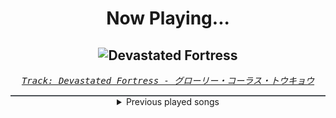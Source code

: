 <div align="center"> 
<h1>Now Playing...</h1>

![Devastated Fortress](https://i.scdn.co/image/ab67616d00001e0241a73c0f0c04229406a9e3bb)
--
_<samp><a href="https://open.spotify.com/track/5XpcUkoCcbeCXL4tKIenoV">Track: Devastated Fortress - グローリー・コーラス・トウキョウ</a></samp>_

<div style="border: 1px #4B5054 solid"></div>
<details>
  <summary>
    Previous played songs
  </summary>
  <table>
    <thead>
      <tr>
        <th>
          Artist
        </th>
        <th>
          Song
        </th>
        <th>
          Link
        </th>
      </tr>
    </thead>
    <tbody>
      <tr><td>グローリー・コーラス・トウキョウ</td><td>Devastated Fortress</td><td><a href="https://open.spotify.com/track/5XpcUkoCcbeCXL4tKIenoV">https://open.spotify.com/track/5XpcUkoCcbeCXL4tKIenoV</a></td></tr><tr><td>本良敬典（長現山妙常寺）</td><td>Warriors in Arms</td><td><a href="https://open.spotify.com/track/354krlDj83bGZUbttrsV8l">https://open.spotify.com/track/354krlDj83bGZUbttrsV8l</a></td></tr><tr><td>本良敬典（長現山妙常寺）</td><td>Warriors in Valour</td><td><a href="https://open.spotify.com/track/0LY5BoR9jPslqY57yEU3Xa">https://open.spotify.com/track/0LY5BoR9jPslqY57yEU3Xa</a></td></tr><tr><td>グローリー・コーラス・トウキョウ</td><td>Devastated Fortress</td><td><a href="https://open.spotify.com/track/5XpcUkoCcbeCXL4tKIenoV">https://open.spotify.com/track/5XpcUkoCcbeCXL4tKIenoV</a></td></tr><tr><td>本良敬典（長現山妙常寺）</td><td>Warriors in Arms</td><td><a href="https://open.spotify.com/track/354krlDj83bGZUbttrsV8l">https://open.spotify.com/track/354krlDj83bGZUbttrsV8l</a></td></tr><tr><td>本良敬典（長現山妙常寺）</td><td>Warriors in Valour</td><td><a href="https://open.spotify.com/track/0LY5BoR9jPslqY57yEU3Xa">https://open.spotify.com/track/0LY5BoR9jPslqY57yEU3Xa</a></td></tr><tr><td>グローリー・コーラス・トウキョウ</td><td>Devastated Fortress</td><td><a href="https://open.spotify.com/track/5XpcUkoCcbeCXL4tKIenoV">https://open.spotify.com/track/5XpcUkoCcbeCXL4tKIenoV</a></td></tr><tr><td>本良敬典（長現山妙常寺）</td><td>Warriors in Arms</td><td><a href="https://open.spotify.com/track/354krlDj83bGZUbttrsV8l">https://open.spotify.com/track/354krlDj83bGZUbttrsV8l</a></td></tr><tr><td>本良敬典（長現山妙常寺）</td><td>Warriors in Valour</td><td><a href="https://open.spotify.com/track/0LY5BoR9jPslqY57yEU3Xa">https://open.spotify.com/track/0LY5BoR9jPslqY57yEU3Xa</a></td></tr><tr><td>グローリー・コーラス・トウキョウ</td><td>Devastated Fortress</td><td><a href="https://open.spotify.com/track/5XpcUkoCcbeCXL4tKIenoV">https://open.spotify.com/track/5XpcUkoCcbeCXL4tKIenoV</a></td></tr><tr><td>本良敬典（長現山妙常寺）</td><td>Warriors in Arms</td><td><a href="https://open.spotify.com/track/354krlDj83bGZUbttrsV8l">https://open.spotify.com/track/354krlDj83bGZUbttrsV8l</a></td></tr><tr><td>本良敬典（長現山妙常寺）</td><td>Warriors in Valour</td><td><a href="https://open.spotify.com/track/0LY5BoR9jPslqY57yEU3Xa">https://open.spotify.com/track/0LY5BoR9jPslqY57yEU3Xa</a></td></tr><tr><td>グローリー・コーラス・トウキョウ</td><td>Devastated Fortress</td><td><a href="https://open.spotify.com/track/5XpcUkoCcbeCXL4tKIenoV">https://open.spotify.com/track/5XpcUkoCcbeCXL4tKIenoV</a></td></tr><tr><td>本良敬典（長現山妙常寺）</td><td>Warriors in Arms</td><td><a href="https://open.spotify.com/track/354krlDj83bGZUbttrsV8l">https://open.spotify.com/track/354krlDj83bGZUbttrsV8l</a></td></tr><tr><td>本良敬典（長現山妙常寺）</td><td>Warriors in Valour</td><td><a href="https://open.spotify.com/track/0LY5BoR9jPslqY57yEU3Xa">https://open.spotify.com/track/0LY5BoR9jPslqY57yEU3Xa</a></td></tr><tr><td>グローリー・コーラス・トウキョウ</td><td>Devastated Fortress</td><td><a href="https://open.spotify.com/track/5XpcUkoCcbeCXL4tKIenoV">https://open.spotify.com/track/5XpcUkoCcbeCXL4tKIenoV</a></td></tr><tr><td>本良敬典（長現山妙常寺）</td><td>Warriors in Arms</td><td><a href="https://open.spotify.com/track/354krlDj83bGZUbttrsV8l">https://open.spotify.com/track/354krlDj83bGZUbttrsV8l</a></td></tr><tr><td>本良敬典（長現山妙常寺）</td><td>Warriors in Valour</td><td><a href="https://open.spotify.com/track/0LY5BoR9jPslqY57yEU3Xa">https://open.spotify.com/track/0LY5BoR9jPslqY57yEU3Xa</a></td></tr><tr><td>グローリー・コーラス・トウキョウ</td><td>Devastated Fortress</td><td><a href="https://open.spotify.com/track/5XpcUkoCcbeCXL4tKIenoV">https://open.spotify.com/track/5XpcUkoCcbeCXL4tKIenoV</a></td></tr><tr><td>本良敬典（長現山妙常寺）</td><td>Warriors in Arms</td><td><a href="https://open.spotify.com/track/354krlDj83bGZUbttrsV8l">https://open.spotify.com/track/354krlDj83bGZUbttrsV8l</a></td></tr>
    </tbody>
  </table>
</details>

</div>
